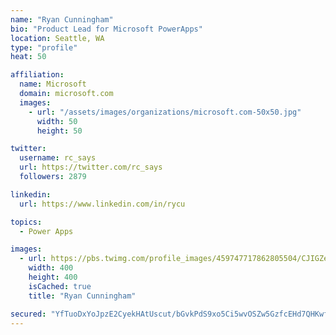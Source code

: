 ```yaml
---
name: "Ryan Cunningham"
bio: "Product Lead for Microsoft PowerApps"
location: Seattle, WA
type: "profile"
heat: 50

affiliation:
  name: Microsoft
  domain: microsoft.com
  images:
    - url: "/assets/images/organizations/microsoft.com-50x50.jpg"
      width: 50
      height: 50

twitter:
  username: rc_says
  url: https://twitter.com/rc_says
  followers: 2879

linkedin:
  url: https://www.linkedin.com/in/rycu

topics:
  - Power Apps

images:
  - url: https://pbs.twimg.com/profile_images/459747717862805504/CJIGZejd_400x400.png
    width: 400
    height: 400
    isCached: true
    title: "Ryan Cunningham"

secured: "YfTuoDxYoJpzE2CyekHAtUscut/bGvkPdS9xo5Ci5wvOSZw5GzfcEHd7QHKwf2QmWLRAHhfR1F2wcR6YndDoF+9yWrPIoaJ79XD/u9WoMknu7CSdLyHOvCqMdJzMh3UWwue3bltkaiNPi4Cs/W9+ZHNVdpk9Gwum5vihywjKReSVup50Ji8YsNnT1ACtYPPqX8qQH3Se4NFevS0eMpu+cyCITkEUTBZJMBXQeRSOWmXmmOh/DPltXvGwGkCco1swnuH9i3wGW/nYhhOEV+Z4SRZRvVk8/5ON7Kg37UEr0227S43hEzvC2JSuopM0Gb0hlSynfz7uZrvdG4fAmY7xiNHte2dyJZJlyPf23cuP0lhQN+ra+ln27mjv8NhS2ZFYTaMPoLAZ4g9nOggzBHAUBKNu6rT+aBmce/e5veK6iXc=;eyqUPFjK4B6JOlMPunNn9Q=="
---
```


